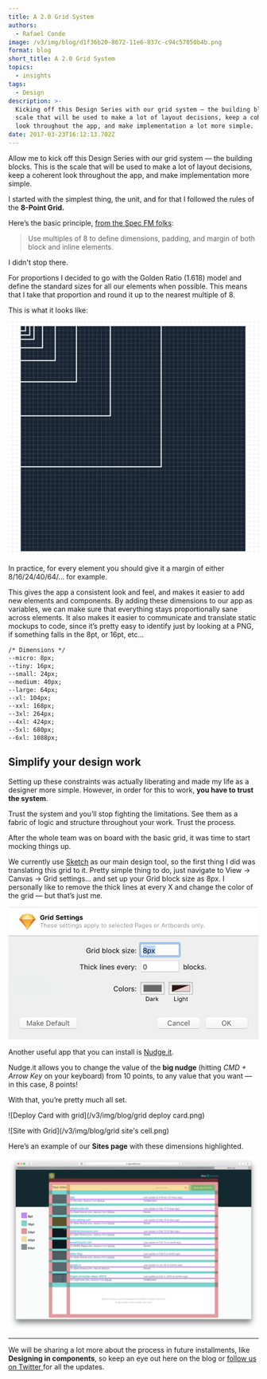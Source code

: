 ```yaml
---
title: A 2.0 Grid System
authors:
  - Rafael Conde
image: /v3/img/blog/d1f36b20-8672-11e6-837c-c94c57850b4b.png
format: blog
short_title: A 2.0 Grid System
topics:
  - insights
tags:
  - Design
description: >-
  Kicking off this Design Series with our grid system — the building blocks, the
  scale that will be used to make a lot of layout decisions, keep a coherent
  look throughout the app, and make implementation a lot more simple.
date: 2017-03-23T16:12:13.702Z
---
```


Allow me to kick off this Design Series with our grid system — the building blocks. This is the scale that will be used to make a lot of layout decisions, keep a coherent look throughout the app, and make implementation more simple.

I started with the simplest thing, the unit, and for that I followed the rules of the **8-Point Grid.**

Here’s the basic principle, [from the Spec FM folks](https://spec.fm/specifics/8-pt-grid):

> Use multiples of 8 to define dimensions, padding, and margin of both block and inline elements.

I didn't stop there. 

For proportions I decided to go with the Golden Ratio (1.618) model and define the standard sizes for all our elements when possible. This means that I take that proportion and round it up to the nearest multiple of 8.

This is what it looks like:

![Our building blocks](/v3/img/blog/d1f36b20-8672-11e6-837c-c94c57850b4b.png)

In practice, for every element you should give it a margin of either 8/16/24/40/64/… for example.

This gives the app a consistent look and feel, and makes it easier to add new elements and components. By adding these dimensions to our app as variables, we can make sure that everything stays proportionally sane across elements. It also makes it easier to communicate and translate static mockups to code, since it’s pretty easy to identify just by looking at a PNG, if something falls in the 8pt, or 16pt, etc…

    /* Dimensions */
    --micro: 8px;
    --tiny: 16px;
    --small: 24px;
    --medium: 40px;
    --large: 64px;
    --xl: 104px;
    --xxl: 168px;
    --3xl: 264px;
    --4xl: 424px;
    --5xl: 680px;
    --6xl: 1088px;

## Simplify your design work

Setting up these constraints was actually liberating and made my life as a designer more simple. However, in order for this to work, **you have to trust the system**.

Trust the system and you’ll stop fighting the limitations. See them as a fabric of logic and structure throughout your work. Trust the process.

After the whole team was on board with the basic grid, it was time to start mocking things up.

We currently use [Sketch](https://www.sketchapp.com) as our main design tool, so the first thing I did was translating this grid to it. Pretty simple thing to do, just navigate to View → Canvas → Grid settings… and set up your Grid block size as 8px. I personally like to remove the thick lines at every X and change the color of the grid — but that’s just me.

![grid settings in Sketch](/v3/img/blog/grid-settings.png)

Another useful app that you can install is [Nudge.it](http://nudg.it).

Nudge.it allows you to change the value of the **big nudge** (hitting *CMD \+ Arrow Key* on your keyboard) from 10 points, to any value that you want — in this case, 8 points!

With that, you’re pretty much all set.

![Deploy Card with grid](/v3/img/blog/grid deploy card.png)

![Site with Grid](/v3/img/blog/grid site's cell.png)

Here’s an example of our **Sites page** with these dimensions highlighted.

![Screenshot with Grid and paddings overlay](/v3/img/blog/demo.png)

---

We will be sharing a lot more about the process in future installments,  like **Designing in components**, so keep an eye out here on the blog or [follow us on  Twitter ](http://twitter.com/netlify)for all the updates.
